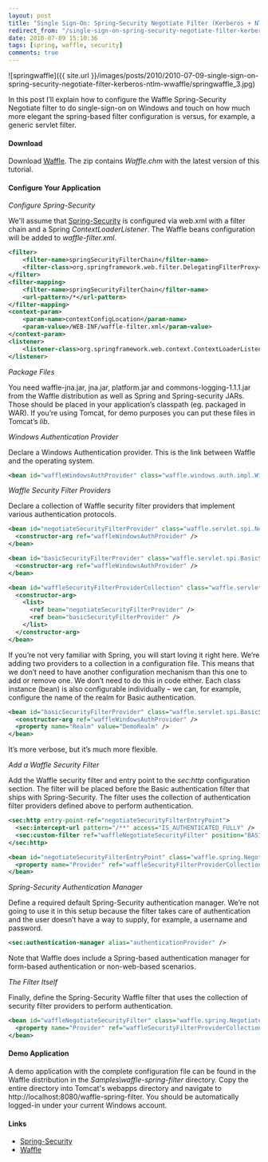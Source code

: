```yaml
---
layout: post
title: "Single Sign-On: Spring-Security Negotiate Filter (Kerberos + NTLM) w/Waffle"
redirect_from: "/single-sign-on-spring-security-negotiate-filter-kerberos-ntlm-wwaffle/"
date: 2010-07-09 15:10:36
tags: [spring, waffle, security]
comments: true
---
```


![springwaffle]({{ site.url }}/images/posts/2010/2010-07-09-single-sign-on-spring-security-negotiate-filter-kerberos-ntlm-wwaffle/springwaffle_3.jpg)

In this post I’ll explain how to configure the Waffle Spring-Security Negotiate filter to do single-sign-on on Windows and touch on how much more elegant the spring-based filter configuration is versus, for example, a generic servlet filter.

#### Download

Download [Waffle](https://github.com/dblock/waffle). The zip contains _Waffle.chm_ with the latest version of this tutorial.

#### Configure Your Application

_Configure Spring-Security_

We'll assume that [Spring-Security](http://static.springsource.org/spring-security/site/) is configured via web.xml with a filter chain and a Spring _ContextLoaderListener_. The Waffle beans configuration will be added to _waffle-filter.xml_.

```xml
<filter>
    <filter-name>springSecurityFilterChain</filter-name>
    <filter-class>org.springframework.web.filter.DelegatingFilterProxy</filter-class>
</filter>
<filter-mapping>
    <filter-name>springSecurityFilterChain</filter-name>
    <url-pattern>/*</url-pattern>
</filter-mapping>
<context-param>
    <param-name>contextConfigLocation</param-name>
    <param-value>/WEB-INF/waffle-filter.xml</param-value>
</context-param>
<listener>
    <listener-class>org.springframework.web.context.ContextLoaderListener</listener-class>
</listener>
```

_Package Files_

You need waffle-jna.jar, jna.jar, platform.jar and commons-logging-1.1.1.jar from the Waffle distribution as well as Spring and Spring-security JARs. Those should be placed in your application’s classpath (eg. packaged in WAR). If you’re using Tomcat, for demo purposes you can put these files in Tomcat’s _lib_.

_Windows Authentication Provider_

Declare a Windows Authentication provider. This is the link between Waffle and the operating system.

```xml
<bean id="waffleWindowsAuthProvider" class="waffle.windows.auth.impl.WindowsAuthProviderImpl" />
```

_Waffle Security Filter Providers_

Declare a collection of Waffle security filter providers that implement various authentication protocols.

```xml
<bean id="negotiateSecurityFilterProvider" class="waffle.servlet.spi.NegotiateSecurityFilterProvider">
  <constructor-arg ref="waffleWindowsAuthProvider" />
</bean>

<bean id="basicSecurityFilterProvider" class="waffle.servlet.spi.BasicSecurityFilterProvider">
  <constructor-arg ref="waffleWindowsAuthProvider" />
</bean>

<bean id="waffleSecurityFilterProviderCollection" class="waffle.servlet.spi.SecurityFilterProviderCollection">
  <constructor-arg>
    <list>
      <ref bean="negotiateSecurityFilterProvider" />
      <ref bean="basicSecurityFilterProvider" />
    </list>
  </constructor-arg>
</bean>
```

If you’re not very familiar with Spring, you will start loving it right here. We’re adding two providers to a collection in a configuration file. This means that we don’t need to have another configuration mechanism than this one to add or remove one. We don’t need to do this in code either. Each class instance (bean) is also configurable individually – we can, for example, configure the name of the realm for Basic authentication.

```xml
<bean id="basicSecurityFilterProvider" class="waffle.servlet.spi.BasicSecurityFilterProvider">
  <constructor-arg ref="waffleWindowsAuthProvider" />
  <property name="Realm" value="DemoRealm" />
</bean>
```

It’s more verbose, but it’s much more flexible.

_Add a Waffle Security Filter_

Add the Waffle security filter and entry point to the _sec:http_ configuration section. The filter will be placed before the Basic authentication filter that ships with Spring-Security. The filter uses the collection of authentication filter providers defined above to perform authentication.

```xml
<sec:http entry-point-ref="negotiateSecurityFilterEntryPoint">
  <sec:intercept-url pattern="/**" access="IS_AUTHENTICATED_FULLY" />
  <sec:custom-filter ref="waffleNegotiateSecurityFilter" position="BASIC_AUTH_FILTER" />
</sec:http>

<bean id="negotiateSecurityFilterEntryPoint" class="waffle.spring.NegotiateSecurityFilterEntryPoint">
  <property name="Provider" ref="waffleSecurityFilterProviderCollection" />
</bean>
```

_Spring-Security Authentication Manager_

Define a required default Spring-Security authentication manager. We’re not going to use it in this setup because the filter takes care of authentication and the user doesn’t have a way to supply, for example, a username and password.

```xml
<sec:authentication-manager alias="authenticationProvider" />
```

Note that Waffle does include a Spring-based authentication manager for form-based authentication or non-web-based scenarios.

_The Filter Itself_

Finally, define the Spring-Security Waffle filter that uses the collection of security filter providers to perform authentication.

```xml
<bean id="waffleNegotiateSecurityFilter" class="waffle.spring.NegotiateSecurityFilter">
  <property name="Provider" ref="waffleSecurityFilterProviderCollection" />
</bean>
```

#### Demo Application

A demo application with the complete configuration file can be found in the Waffle distribution in the _Samples\waffle-spring-filter_ directory. Copy the entire directory into Tomcat's webapps directory and navigate to http://localhost:8080/waffle-spring-filter. You should be automatically logged-in under your current Windows account.

#### Links

- [Spring-Security](http://static.springsource.org/spring-security/site/)
- [Waffle](https://github.com/dblock/waffle)
